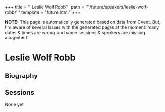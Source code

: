 +++
title = '''Leslie Wolf Robb'''
path = '''/future/speakers/leslie-wolf-robb/'''
template = "future.html"
+++

<p class="todo">
<strong>NOTE:</strong> This page is automatically generated based on data from Cvent.
But, I'm aware of several issues with the generated pages at the moment:
many dates & times are wrong, and some sessions & speakers are missing altogether!
</p>

<h1>Leslie Wolf Robb</h1>
<h2>Biography</h2>
<p></p>
<h2>Sessions</h2>
<p>None yet</p>

